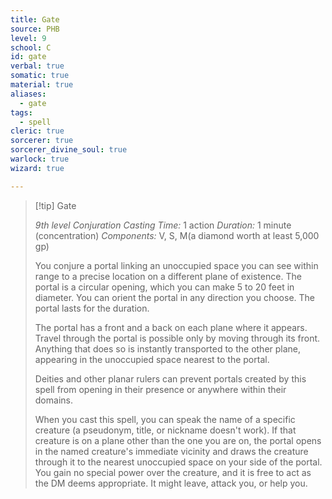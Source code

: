 ```yaml
---
title: Gate
source: PHB
level: 9
school: C
id: gate
verbal: true
somatic: true
material: true
aliases:
  - gate
tags:
  - spell
cleric: true
sorcerer: true
sorcerer_divine_soul: true
warlock: true
wizard: true

---
```

>[!tip] Gate
>
> *9th level Conjuration*
> *Casting Time:* 1 action
> *Duration:* 1 minute (concentration)
> *Components:* V, S, M(a diamond worth at least 5,000 gp)
>
>You conjure a portal linking an unoccupied space you can see within range to a precise location on a different plane of existence. The portal is a circular opening, which you can make 5 to 20 feet in diameter. You can orient the portal in any direction you choose. The portal lasts for the duration.
>
>The portal has a front and a back on each plane where it appears. Travel through the portal is possible only by moving through its front. Anything that does so is instantly transported to the other plane, appearing in the unoccupied space nearest to the portal.
>
>Deities and other planar rulers can prevent portals created by this spell from opening in their presence or anywhere within their domains.
>
>When you cast this spell, you can speak the name of a specific creature (a pseudonym, title, or nickname doesn't work). If that creature is on a plane other than the one you are on, the portal opens in the named creature's immediate vicinity and draws the creature through it to the nearest unoccupied space on your side of the portal. You gain no special power over the creature, and it is free to act as the DM deems appropriate. It might leave, attack you, or help you.
>


